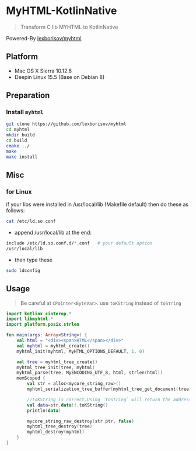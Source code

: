 # MyHTML-KotlinNative
> Transform C lib MYHTML to KotlinNative

Powered-By
[lexborisov/myhtml](https://github.com/lexborisov/myhtml)

## Platform 
- Mac OS X Sierra 10.12.6
- Deepin Linux 15.5 (Base on Debian 8)

## Preparation
### Install `myhtml`
```bash
git clone https://github.com/lexborisov/myhtml
cd myhtml
mkdir build
cd build
cmake ../
make 
make install
``` 

## Misc
### for Linux
if your libs were installed in /usr/local/lib (Makefile default) then do these as follows:
```bash
cat /etc/ld.so.conf
```
- append /usr/local/lib at the end:
```bash
include /etc/ld.so.conf.d/*.conf   # your default option
/usr/local/lib
```
- then type these
```bash
sudo ldconfig
```

## Usage 
> Be careful at `CPointer<ByteVar>`.
> use `toKString` instead of `toString`

```kotlin
import kotlinx.cinterop.*
import libmyhtml.*
import platform.posix.strlen

fun main(args: Array<String>) {
    val html = "<div><span>HTML</span></div>"
    val myhtml = myhtml_create()
    myhtml_init(myhtml, MyHTML_OPTIONS_DEFAULT, 1, 0)

    val tree = myhtml_tree_create()
    myhtml_tree_init(tree, myhtml)
    myhtml_parse(tree, MyENCODING_UTF_8, html, strlen(html))
    memScoped {
        val str = alloc<mycore_string_raw>()
        myhtml_serialization_tree_buffer(myhtml_tree_get_document(tree), str.ptr)

        //toKString is correct.Using `toString` will return the address of CPointer<ByteVar>
        val data=str.data!!.toKString()
        println(data)

        mycore_string_raw_destroy(str.ptr, false)
        myhtml_tree_destroy(tree)
        myhtml_destroy(myhtml)
    }
}
```